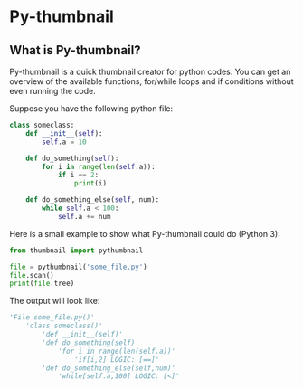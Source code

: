 # Py-thumbnail

What is Py-thumbnail?
---------------------

Py-thumbnail is a quick thumbnail creator for python codes. You can get an overview of the available functions, for/while loops and if conditions without even running the code.

Suppose you have the following python file:

```python
class someclass:
    def __init__(self):
        self.a = 10

    def do_something(self):
        for i in range(len(self.a)):
            if i == 2:
                print(i)

    def do_something_else(self, num):
        while self.a < 100:
            self.a += num
```


Here is a small example to show what Py-thumbnail could do (Python 3):

```python
from thumbnail import pythumbnail

file = pythumbnail('some_file.py')
file.scan()
print(file.tree)
```

The output will look like:

```python
'File some_file.py()'
    'class someclass()'
        'def __init__(self)'
        'def do_something(self)'
            'for i in range(len(self.a))'
                'if[i,2] LOGIC: [==]'
        'def do_something_else(self,num)'
            'while[self.a,100] LOGIC: [<]'
```
